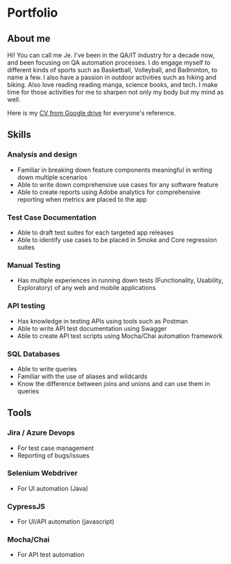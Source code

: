 # Portfolio

## About me

Hi! You can call me Je. I've been in the QA/IT industry for a decade now, and been focusing on QA automation processes. I do engage myself to different kinds of sports such as Basketball, Volleyball, and Badminton, to name a few. I also have a passion in outdoor activities such as hiking and biking. Also love reading reading manga, science books, and tech. I make time for those activities for me to sharpen not only my body but my mind as well.

Here is my [CV from Google drive](https://drive.google.com/file/d/1sEkGzgi3ohWcdiJQjO70U5SYux0Kih1-/view?usp=sharing) for everyone's reference.

## Skills

### Analysis and design
- Familiar in breaking down feature components meaningful in writing down multiple scenarios
- Able to write down comprehensive use cases for any software feature
- Able to create reports using Adobe analytics for comprehensive reporting when metrics are placed to the app

### Test Case Documentation
- Able to draft test suites for each targeted app releases
- Able to identify use cases to be placed in Smoke and Core regression suites

### Manual Testing
- Has multiple experiences in running down tests (Functionality, Usability, Exploratory) of any web and mobile applications

### API testing
- Has knowledge in testing APIs using tools such as Postman
- Able to write API test documentation using Swagger
- Able to create API test scripts using Mocha/Chai automation framework

### SQL Databases
- Able to write queries
- Familiar with the use of aliases and wildcards
- Know the difference between joins and unions and can use them in queries

## Tools

### Jira / Azure Devops
- For test case management
- Reporting of bugs/issues

### Selenium Webdriver
- For UI automation (Java)

### CypressJS
- For UI/API automation (javascript)

### Mocha/Chai
- For API test automation
